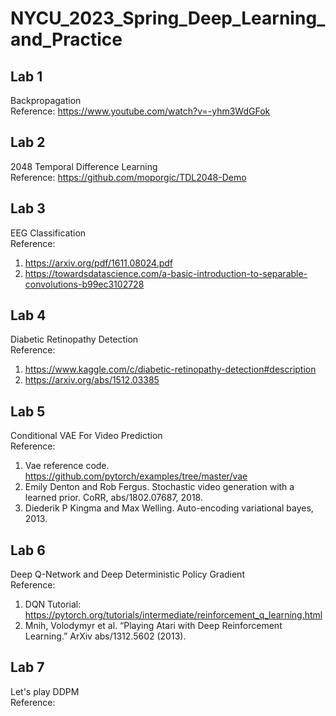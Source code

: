 # NYCU_2023_Spring_Deep_Learning_and_Practice
## Lab 1
Backpropagation  
Reference: https://www.youtube.com/watch?v=-yhm3WdGFok
## Lab 2
2048 Temporal Difference Learning  
Reference: https://github.com/moporgic/TDL2048-Demo
## Lab 3
EEG Classification  
Reference:  
1. https://arxiv.org/pdf/1611.08024.pdf  
2. https://towardsdatascience.com/a-basic-introduction-to-separable-convolutions-b99ec3102728
## Lab 4
Diabetic Retinopathy Detection  
Reference:  
1. https://www.kaggle.com/c/diabetic-retinopathy-detection#description  
2. https://arxiv.org/abs/1512.03385
## Lab 5
Conditional VAE For Video Prediction  
Reference:  
1. Vae reference code. https://github.com/pytorch/examples/tree/master/vae  
2. Emily Denton and Rob Fergus. Stochastic video generation with a learned prior. CoRR, abs/1802.07687, 2018.  
3. Diederik P Kingma and Max Welling. Auto-encoding variational bayes, 2013.  
## Lab 6
Deep Q-Network and Deep Deterministic Policy Gradient  
Reference:  
1. DQN Tutorial: https://pytorch.org/tutorials/intermediate/reinforcement_q_learning.html  
2. Mnih, Volodymyr et al. “Playing Atari with Deep Reinforcement Learning.” ArXiv abs/1312.5602 (2013).  
## Lab 7
Let's play DDPM  
Reference:  

